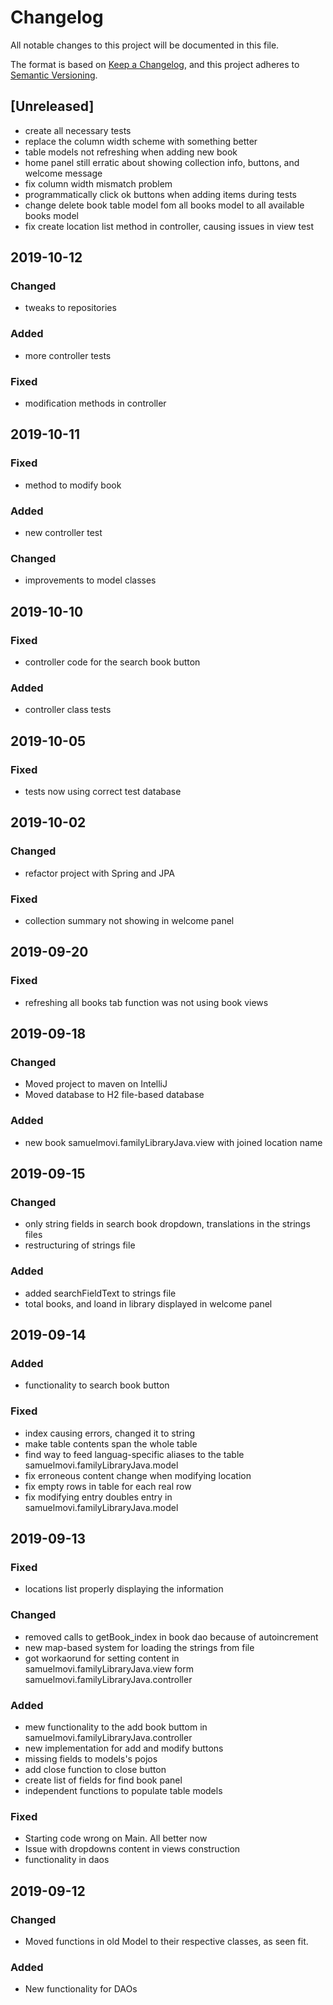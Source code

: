 # Changelog
All notable changes to this project will be documented in this file.

The format is based on [Keep a Changelog](https://keepachangelog.com/en/1.0.0/),
and this project adheres to [Semantic Versioning](https://semver.org/spec/v2.0.0.html).

## [Unreleased]
- create all necessary tests
- replace the column width scheme with something better
- table models not refreshing when adding new book
- home panel still erratic about showing collection info, buttons, and welcome message
- fix column width mismatch problem
- programmatically click ok buttons when adding items during tests
- change delete book table model fom all books model to all available books model
- fix create location list method in controller, causing issues in view test


## 2019-10-12
### Changed
- tweaks to repositories

### Added
- more controller tests

### Fixed
- modification methods in controller

## 2019-10-11
### Fixed
- method to modify book

### Added
- new controller test

### Changed
- improvements to model classes

## 2019-10-10
### Fixed
- controller code for the search book button
### Added
- controller class tests

## 2019-10-05
### Fixed
- tests now using correct test database

## 2019-10-02
### Changed
- refactor project with Spring and JPA

### Fixed
- collection summary not showing in welcome panel

## 2019-09-20
### Fixed
- refreshing all books tab function was not using book views

## 2019-09-18
### Changed
- Moved project to maven on IntelliJ
- Moved database to H2 file-based database

### Added
- new book samuelmovi.familyLibraryJava.view with joined location name

## 2019-09-15

### Changed
- only string fields in search book dropdown, translations in the strings files
- restructuring of strings file

### Added
- added searchFieldText to strings file
- total books, and loand in library displayed in welcome panel

## 2019-09-14

### Added
- functionality to search book button

### Fixed
- index causing errors, changed it to string
- make table contents span the whole table
- find way to feed languag-specific aliases to the table samuelmovi.familyLibraryJava.model
- fix erroneous content change when modifying location
- fix empty rows in table for each real row
- fix modifying entry doubles entry in samuelmovi.familyLibraryJava.model

## 2019-09-13

### Fixed
- locations list properly displaying the information

### Changed
- removed calls to getBook_index in book dao because of autoincrement
- new map-based system for loading the strings from file
- got workaorund for setting content in samuelmovi.familyLibraryJava.view form samuelmovi.familyLibraryJava.controller

### Added
- mew functionality to the add book buttom in samuelmovi.familyLibraryJava.controller
- new implementation for add and modify buttons
- missing fields to models's pojos
- add close function to close button
- create list of fields for find book panel
- independent functions to populate table models

### Fixed
- Starting code wrong on Main. All better now
- Issue with dropdowns content in views construction
- functionality in daos


## 2019-09-12

### Changed
- Moved functions in old Model to their respective classes, as seen fit.

### Added
- New functionality for DAOs
